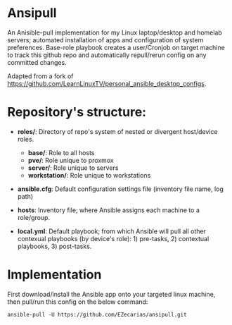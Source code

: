 # Ansipull

An Anisible-pull implementation for my Linux laptop/desktop and homelab servers; automated installation of apps and configuration of system preferences. Base-role playbook creates a user/Cronjob on target machine to track this github repo and automatically repull/rerun config on any committed changes.

Adapted from a fork of https://github.com/LearnLinuxTV/personal_ansible_desktop_configs.

# Repository's structure:
- **roles/**: Directory of repo's system of nested or divergent host/device roles.

  - **base/**: Role to all hosts
  - **pve/**: Role unique to proxmox
  - **server/**: Role unique to servers
  - **workstation/**: Role unique to workstations

- **ansible.cfg**: Default configuration settings file (inventory file name, log path)
  
- **hosts**: Inventory file; where Ansible assigns each machine to a role/group.

- **local.yml**: Default playbook; from which Ansible will pull all other contexual playbooks (by device's role): 1) pre-tasks, 2) contextual playbooks, 3) post-tasks.

# Implementation

First download/install the Ansible app onto your targeted linux machine, then pull/run this config on the below command: 
```
ansible-pull -U https://github.com/EZecarias/ansipull.git
```
